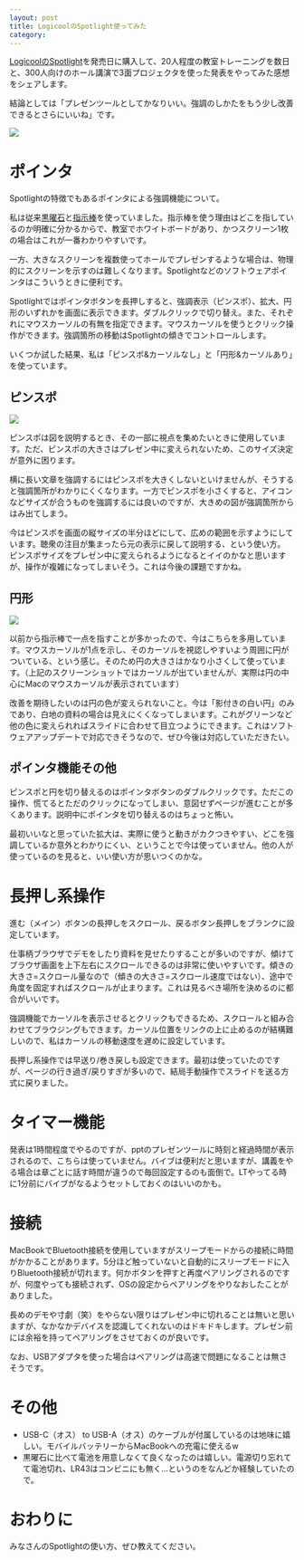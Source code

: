 ```yaml
---
layout: post
title: LogicoolのSpotlight使ってみた
category: 
---
```

[LogicoolのSpotlight](https://www.logicool.co.jp/ja-jp/product/spotlight-presentation-remote)を発売日に購入して、20人程度の教室トレーニングを数日と、300人向けのホール講演で3面プロジェクタを使った発表をやってみた感想をシェアします。

結論としては「プレゼンツールとしてかなりいい。強調のしかたをもう少し改善できるとさらにいいね」です。

![](/images/spotlight.jpg)

# ポインタ
Spotlightの特徴でもあるポインタによる強調機能について。

私は従来[黒曜石](http://www.kokuyo-st.co.jp/stationery/fp/)と[指示棒](https://www.amazon.co.jp/dp/B000CC64KG)を使っていました。指示棒を使う理由はどこを指しているのか明確に分かるからで、教室でホワイトボードがあり、かつスクリーン1枚の場合はこれが一番わかりやすいです。

一方、大きなスクリーンを複数使ってホールでプレゼンするような場合は、物理的にスクリーンを示すのは難しくなります。Spotlightなどのソフトウェアポインタはこういうときに便利です。

Spotlightではポインタボタンを長押しすると、強調表示（ピンスポ）、拡大、円形のいずれかを画面に表示できます。ダブルクリックで切り替え。また、それぞれにマウスカーソルの有無を指定できます。マウスカーソルを使うとクリック操作ができます。強調箇所の移動はSpotlightの傾きでコントロールします。

いくつか試した結果、私は「ピンスポ&カーソルなし」と「円形&カーソルあり」を使っています。

## ピンスポ

![](/images/spotlight-pin.png)

ピンスポは図を説明するとき、その一部に視点を集めたいときに使用しています。ただ、ピンスポの大きさはプレゼン中に変えられないため、このサイズ決定が意外に困ります。

横に長い文章を強調するにはピンスポを大きくしないといけませんが、そうすると強調箇所がわかりにくくなります。一方でピンスポを小さくすると、アイコンなどサイズが合うものを強調するには良いのですが、大きめの図が強調箇所からはみ出てしまう。

今はピンスポを画面の縦サイズの半分ほどにして、広めの範囲を示すようにしています。聴衆の注目が集まったら元の表示に戻して説明する、という使い方。
ピンスポサイズをプレゼン中に変えられるようになるとイイのかなと思いますが、操作が複雑になってしまいそう。これは今後の課題ですかね。

## 円形

![](/images/spotlight-cursor.png)

以前から指示棒で一点を指すことが多かったので、今はこちらを多用しています。マウスカーソルが1点を示し、そのカーソルを視認しやすいよう周囲に円がついている、という感じ。そのため円の大きさはかなり小さくして使っています。（上記のスクリーンショットではカーソルが出ていませんが、実際は円の中心にMacのマウスカーソルが表示されています）

改善を期待したいのは円の色が変えられないこと。今は「影付きの白い円」のみであり、白地の資料の場合は見えにくくなってしまいます。これがグリーンなど他の色に変えられればスライドに合わせて目立つようにできます。これはソフトウェアアップデートで対応できそうなので、ぜひ今後は対応していただきたい。

## ポインタ機能その他
ピンスポと円を切り替えるのはポインタボタンのダブルクリックです。ただこの操作、慌てるとただのクリックになってしまい、意図せずページが進むことが多くあります。説明中にポインタを切り替えるのはちょっと怖い。

最初いいなと思っていた拡大は、実際に使うと動きがカクつきやすい、どこを強調しているか意外とわかりにくい、ということで今は使っていません。他の人が使っているのを見ると、いい使い方が思いつくのかな。

# 長押し系操作
進む（メイン）ボタンの長押しをスクロール、戻るボタン長押しをブランクに設定しています。

仕事柄ブラウザでデモをしたり資料を見せたりすることが多いのですが、傾けてブラウザ画面を上下左右にスクロールできるのは非常に使いやすいです。傾きの大きさ=スクロール量なので（傾きの大きさ=スクロール速度ではない）、途中で角度を固定すればスクロールが止まります。これは見るべき場所を決めるのに都合がいいです。

強調機能でカーソルを表示させるとクリックもできるため、スクロールと組み合わせてブラウジングもできます。カーソル位置をリンクの上に止めるのが結構難しいので、私はカーソルの移動速度を遅めに設定しています。

長押し系操作では早送り/巻き戻しも設定できます。最初は使っていたのですが、ページの行き過ぎ/戻りすぎが多いので、結局手動操作でスライドを送る方式に戻りました。

# タイマー機能
発表は1時間程度でやるのですが、pptのプレゼンツールに時刻と経過時間が表示されるので、こちらは使っていません。バイブは便利だと思いますが、講義をやる場合は章ごとに話す時間が違うので毎回設定するのも面倒で。LTやってる時に1分前にバイブがなるようセットしておくのはいいのかも。

# 接続
MacBookでBluetooth接続を使用していますがスリープモードからの接続に時間がかかることがあります。5分ほど触っていないと自動的にスリープモードに入りBluetooth接続が切れます。何かボタンを押すと再度ペアリングされるのですが、何度やっても接続されず、OSの設定からペアリングをやりなおしたことがありました。

長めのデモや寸劇（笑）をやらない限りはプレゼン中に切れることは無いと思いますが、なかなかデバイスを認識してくれないのはドキドキします。プレゼン前には余裕を持ってペアリングをさせておくのが良いです。

なお、USBアダプタを使った場合はペアリングは高速で問題になることは無さそうです。

# その他
* USB-C（オス） to USB-A（オス）のケーブルが付属しているのは地味に嬉しい。モバイルバッテリーからMacBookへの充電に使えるw
* 黒曜石に比べて電池を用意しなくて良くなったのは嬉しい。電源切り忘れてて電池切れ、LR43はコンビニにも無く…というのをなんどか経験していたので。

# おわりに
みなさんのSpotlightの使い方、ぜひ教えてください。
